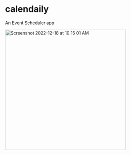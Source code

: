 # calendaily
 An Event Scheduler app
 
<img width="390" alt="Screenshot 2022-12-18 at 10 15 01 AM" src="https://user-images.githubusercontent.com/75575639/208281977-fbfb78d9-d94b-4e72-aa88-f4e87f207d3d.png">
